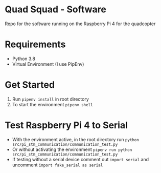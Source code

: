 # Quad Squad - Software

Repo for the software running on the Raspberry Pi 4 for the quadcopter

# Requirements
 - Python 3.8
 - Virtual Environment (I use PipEnv)

# Get Started
 1. Run `pipenv install` in root directory
 2. To start the environment `pipenv shell`

# Test Raspberry Pi 4 to Serial
 - With the environment active, in the root directory run `python src/pi_stm_communication/communication_test.py`
 - Or without activating the environment `pipenv run python src/pi_stm_communication/communication_test.py`
 - If testing without a serial device comment out `import serial` and uncomment `import fake_serial as serial`